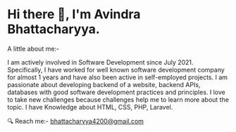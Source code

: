 # Hi there :wave:, I'm Avindra Bhattacharyya.

A little about me:-

I am actively involved in Software Development since July 2021. Specifically, I have worked for well known software development company for almost 1 years and have also been active in self-employed projects. I am passionate about developing backend of a website, backend APIs, databases with good software development practices and principles.
I love to take new challenges because challenges help me to learn more about the topic.
I have Knowledge about HTML, CSS, PHP, Laravel.

:mag: Reach me:- bhattacharyya4200@gmail.com
